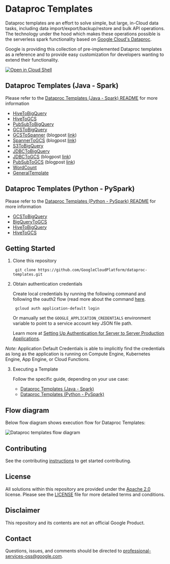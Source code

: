# Dataproc Templates
Dataproc templates are an effort to solve simple, but large, in-Cloud data tasks, including data import/export/backup/restore and bulk API operations. The technology under the hood which makes these operations possible is the serverless spark functionality based on [Google Cloud's Dataproc](https://cloud.google.com/dataproc/).

Google is providing this collection of pre-implemented Dataproc templates as a reference and to provide easy customization for developers wanting to extend their functionality.

[![Open in Cloud Shell](http://gstatic.com/cloudssh/images/open-btn.svg)](https://console.cloud.google.com/cloudshell/editor)


## Dataproc Templates (Java - Spark)
Please refer to the [Dataproc Templates (Java - Spark) README](java/README.md)  for more information
* [HiveToBigQuery](java/src/main/java/com/google/cloud/dataproc/templates/hive/README.md)
* [HiveToGCS](java/src/main/java/com/google/cloud/dataproc/templates/hive/README.md)
* [PubSubToBigQuery](java/src/main/java/com/google/cloud/dataproc/templates/pubsub/README.md)
* [GCSToBigQuery](java/src/main/java/com/google/cloud/dataproc/templates/gcs/README.md)
* [GCSToSpanner](java/src/main/java/com/google/cloud/dataproc/templates/gcs/README.md) (blogpost [link](https://agarwalsh.medium.com/fast-export-large-database-tables-using-gcp-serverless-dataproc-spark-bb32b1260268))
* [SpannerToGCS](java/src/main/java/com/google/cloud/dataproc/templates/databases/README.md) (blogpost [link](https://medium.com/google-cloud/cloud-spanner-export-query-results-using-dataproc-serverless-6f2f65b583a4))
* [S3ToBigQuery](java/src/main/java/com/google/cloud/dataproc/templates/s3/README.md)
* [JDBCToBigQuery](java/src/main/java/com/google/cloud/dataproc/templates/jdbc/README.md)
* [JDBCToGCS](java/src/main/java/com/google/cloud/dataproc/templates/jdbc/README.md) (blogpost [link](https://agarwalsh.medium.com/fast-export-large-database-tables-using-gcp-serverless-dataproc-spark-bb32b1260268))
* [PubSubToGCS](java/src/main/java/com/google/cloud/dataproc/templates/pubsub/README.md#2-pubsub-to-gcs) (blogpost [link](https://medium.com/google-cloud/stream-data-from-pub-sub-to-cloud-storage-using-dataproc-serverless-7a1e4823926e))
* [WordCount](java/src/main/java/com/google/cloud/dataproc/templates/word/WordCount.java)
* [GeneralTemplate](java/src/main/java/com/google/cloud/dataproc/templates/general/README.md)

## Dataproc Templates (Python - PySpark)
Please refer to the [Dataproc Templates (Python - PySpark) README](python/README.md) for more information
* [GCSToBigQuery](python/dataproc_templates/gcs/README.md)
* [BigQueryToGCS](python/dataproc_templates/bigquery/README.md)
* [HiveToBigQuery](python/dataproc_templates/hive/README.md)
* [HiveToGCS](python/dataproc_templates/hive/README.md)

## Getting Started

1) Clone this repository

        git clone https://github.com/GoogleCloudPlatform/dataproc-templates.git
2) Obtain authentication credentials

   Create local credentials by running the following command and following the
   oauth2 flow (read more about the command [here](https://cloud.google.com/sdk/gcloud/reference/auth/application-default/login).

        gcloud auth application-default login

   Or manually set the `GOOGLE_APPLICATION_CREDENTIALS` environment variable
   to point to a service account key JSON file path.

   Learn more at [Setting Up Authentication for Server to Server Production Applications](https://developers.google.com/identity/protocols/oauth2/service-account).

*Note:* Application Default Credentials is able to implicitly find the credentials as long as the application is running on Compute Engine, Kubernetes Engine, App Engine, or Cloud Functions.

3) Executing a Template 

    Follow the specific guide, depending on your use case:
   - [Dataproc Templates (Java - Spark)](java/README.md)
   - [Dataproc Templates (Python - PySpark)](python/README.md)

## Flow diagram

Below flow diagram shows execution flow for Dataproc Templates:

![Dataproc templates flow diagram](dp-templates.png)

## Contributing
See the contributing [instructions](/CONTRIBUTING.md) to get started contributing.

## License
All solutions within this repository are provided under the [Apache 2.0](https://www.apache.org/licenses/LICENSE-2.0) license. Please see the [LICENSE](/LICENSE) file for more detailed terms and conditions.

## Disclaimer
This repository and its contents are not an official Google Product.

## Contact
Questions, issues, and comments should be directed to
[professional-services-oss@google.com](mailto:professional-services-oss@google.com).

[gcf]: https://cloud.google.com/functions/
[gcf-bg]: https://cloud.google.com/functions/docs/writing/background
[logs-export]: https://cloud.google.com/logging/docs/export/
